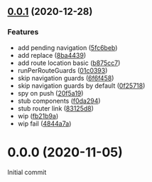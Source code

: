 ## [0.0.1](https://github.com/posva/vue-router-mock/compare/v0.0.0...v0.0.1) (2020-12-28)

### Features

- add pending navigation ([5fc6beb](https://github.com/posva/vue-router-mock/commit/5fc6beb183701fc0037c84d99267e20c41d112a1))
- add replace ([8ba4439](https://github.com/posva/vue-router-mock/commit/8ba4439e9be51c3c21ee94205e55fa49347e8b22))
- add route location basic ([b875cc7](https://github.com/posva/vue-router-mock/commit/b875cc7b0f1a44c6572b17b37ee38663f5368a44))
- runPerRouteGuards ([01c0393](https://github.com/posva/vue-router-mock/commit/01c03939c8aad09ccd9b10f5289a0c5015ff7103))
- skip navigation guards ([6f6f458](https://github.com/posva/vue-router-mock/commit/6f6f458a4f03dbdecc9c92311ca441108321878d))
- skip navigation guards by default ([0f25718](https://github.com/posva/vue-router-mock/commit/0f2571891870a53388d0d3d37f7d7e48d32535d8))
- spy on push ([20f5a19](https://github.com/posva/vue-router-mock/commit/20f5a198574a5739e894337f0c073ec303f719e7))
- stub components ([f0da294](https://github.com/posva/vue-router-mock/commit/f0da2944f39b1d8e0db9d0659960478bf090e873))
- stub router link ([83125d8](https://github.com/posva/vue-router-mock/commit/83125d88c351ff2e740ff02852f51a57a51f4616))
- wip ([fb21b9a](https://github.com/posva/vue-router-mock/commit/fb21b9afe0e6f8e2a51291de266c2f6d64f82ea6))
- wip fail ([4844a7a](https://github.com/posva/vue-router-mock/commit/4844a7a43780ec14934544040bc1fe36030f4732))

# 0.0.0 (2020-11-05)

Initial commit
